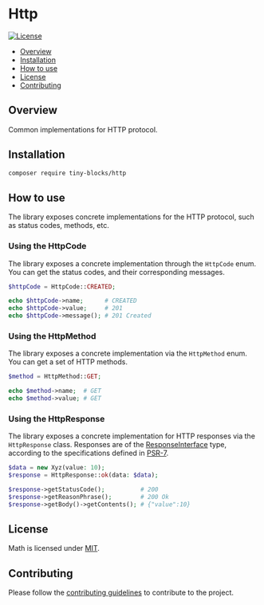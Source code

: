 # Http

[![License](https://img.shields.io/badge/license-MIT-green)](LICENSE)

* [Overview](#overview)
* [Installation](#installation)
* [How to use](#how-to-use)
* [License](#license)
* [Contributing](#contributing)

<div id='overview'></div> 

## Overview

Common implementations for HTTP protocol.

<div id='installation'></div>

## Installation

```bash
composer require tiny-blocks/http
```

<div id='how-to-use'></div>

## How to use

The library exposes concrete implementations for the HTTP protocol, such as status codes, methods, etc.

### Using the HttpCode

The library exposes a concrete implementation through the `HttpCode` enum. You can get the status codes, and their
corresponding messages.

```php
$httpCode = HttpCode::CREATED;

echo $httpCode->name;      # CREATED
echo $httpCode->value;     # 201
echo $httpCode->message(); # 201 Created
```

### Using the HttpMethod

The library exposes a concrete implementation via the `HttpMethod` enum. You can get a set of HTTP methods.

```php
$method = HttpMethod::GET;

echo $method->name;  # GET
echo $method->value; # GET
```

### Using the HttpResponse

The library exposes a concrete implementation for HTTP responses via the `HttpResponse` class. Responses are of the
[ResponseInterface](https://github.com/php-fig/http-message/blob/master/src/ResponseInterface.php) type, according to
the specifications defined in [PSR-7](https://www.php-fig.org/psr/psr-7).

```php
$data = new Xyz(value: 10);
$response = HttpResponse::ok(data: $data);

$response->getStatusCode();          # 200
$response->getReasonPhrase();        # 200 Ok
$response->getBody()->getContents(); # {"value":10}
```

## License

Math is licensed under [MIT](/LICENSE).

<div id='contributing'></div>

## Contributing

Please follow the [contributing guidelines](https://github.com/tiny-blocks/tiny-blocks/blob/main/CONTRIBUTING.md) to
contribute to the project.
